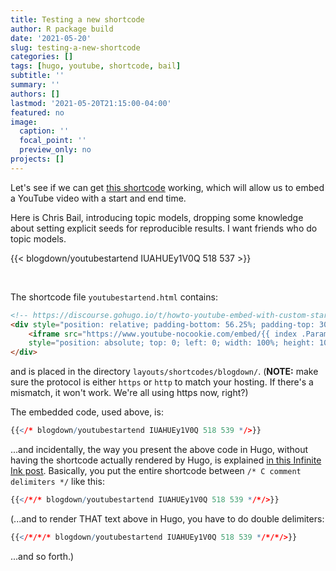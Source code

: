 ```yaml
---
title: Testing a new shortcode
author: R package build
date: '2021-05-20'
slug: testing-a-new-shortcode
categories: []
tags: [hugo, youtube, shortcode, bail]
subtitle: ''
summary: ''
authors: []
lastmod: '2021-05-20T21:15:00-04:00'
featured: no
image:
  caption: ''
  focal_point: ''
  preview_only: no
projects: []
---
```


Let's see if we can get [this shortcode](https://discourse.gohugo.io/t/howto-youtube-embed-with-custom-start-time/7060/6) working, which will allow us to embed a YouTube video with a start and end time.

Here is Chris Bail, introducing topic models, dropping some knowledge about setting explicit seeds for reproducible results. I want friends who do topic models.

{{< blogdown/youtubestartend IUAHUEy1V0Q 518 537 >}}

<br />

The shortcode file `youtubestartend.html` contains:

```html
<!-- https://discourse.gohugo.io/t/howto-youtube-embed-with-custom-start-time/7060/6 -->
<div style="position: relative; padding-bottom: 56.25%; padding-top: 30px; height: 0; overflow: hidden;">
    <iframe src="https://www.youtube-nocookie.com/embed/{{ index .Params 0 }}?start={{ index .Params 1 }}&end={{ index .Params 2}}"
    style="position: absolute; top: 0; left: 0; width: 100%; height: 100%;" allowfullscreen frameborder="0" title="YouTube Video"></iframe>
</div>
```

and is placed in the directory `layouts/shortcodes/blogdown/`. (**NOTE:** make sure the protocol is either `https` or `http` to match your hosting. If there's a mismatch, it won't work. We're all using https now, right?)

The embedded code, used above, is:

```r
{{</* blogdown/youtubestartend IUAHUEy1V0Q 518 539 */>}}
```

...and incidentally, the way you present the above code in Hugo, without having the shortcode actually rendered by Hugo, is explained [in this Infinite Ink post](https://www.ii.com/hugo-tips-fragments/#_11_escaping_hugo_shortcodes). Basically, you put the entire shortcode between `/* C comment delimiters */` like this:

```r
{{</*/* blogdown/youtubestartend IUAHUEy1V0Q 518 539 */*/>}}
```

(...and to render THAT text above in Hugo, you have to do double delimiters:

```r
{{</*/*/* blogdown/youtubestartend IUAHUEy1V0Q 518 539 */*/*/>}}
```

...and so forth.)
